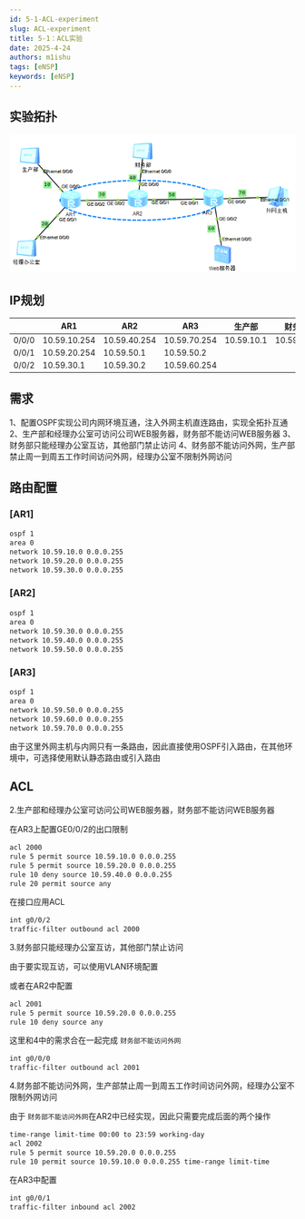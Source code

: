 ```yaml
---
id: 5-1-ACL-experiment
slug: ACL-experiment
title: 5-1：ACL实验
date: 2025-4-24
authors: m1ishu
tags: [eNSP]
keywords: [eNSP]
---
```

## 实验拓扑

![1745457178027](image/5-1ACL学生实验/1745457178027.png)

## IP规划

|       | AR1          | AR2          | AR3          | 生产部     | 财务部     | 经理办公室 | Web服务器  | 外网主机   |
| ----- | ------------ | ------------ | ------------ | ---------- | ---------- | ---------- | ---------- | ---------- |
| 0/0/0 | 10.59.10.254 | 10.59.40.254 | 10.59.70.254 | 10.59.10.1 | 10.59.40.1 | 10.59.20.1 | 10.59.60.1 | 10.59.70.1 |
| 0/0/1 | 10.59.20.254 | 10.59.50.1   | 10.59.50.2   |            |            |            |            |            |
| 0/0/2 | 10.59.30.1   | 10.59.30.2   | 10.59.60.254 |            |            |            |            |            |

## 需求

1、配置OSPF实现公司内网环境互通，注入外网主机直连路由，实现全拓扑互通
2、生产部和经理办公室可访问公司WEB服务器，财务部不能访问WEB服务器
3、财务部只能经理办公室互访，其他部门禁止访问
4、财务部不能访问外网，生产部禁止周一到周五工作时间访问外网，经理办公室不限制外网访问

## 路由配置

### [AR1]

```
ospf 1
area 0
network 10.59.10.0 0.0.0.255
network 10.59.20.0 0.0.0.255
network 10.59.30.0 0.0.0.255
```

### [AR2]

```
ospf 1
area 0
network 10.59.30.0 0.0.0.255
network 10.59.40.0 0.0.0.255
network 10.59.50.0 0.0.0.255
```

### [AR3]

```
ospf 1
area 0
network 10.59.50.0 0.0.0.255
network 10.59.60.0 0.0.0.255
network 10.59.70.0 0.0.0.255
```

由于这里外网主机与内网只有一条路由，因此直接使用OSPF引入路由，在其他环境中，可选择使用默认静态路由或引入路由

## ACL

2.生产部和经理办公室可访问公司WEB服务器，财务部不能访问WEB服务器

在AR3上配置GE0/0/2的出口限制

```
acl 2000
rule 5 permit source 10.59.10.0 0.0.0.255
rule 5 permit source 10.59.20.0 0.0.0.255
rule 10 deny source 10.59.40.0 0.0.0.255
rule 20 permit source any
```

在接口应用ACL

```
int g0/0/2
traffic-filter outbound acl 2000
```

3.财务部只能经理办公室互访，其他部门禁止访问

由于要实现互访，可以使用VLAN环境配置

或者在AR2中配置

```
acl 2001
rule 5 permit source 10.59.20.0 0.0.0.255
rule 10 deny source any
```

这里和4中的需求合在一起完成 `财务部不能访问外网`

```
int g0/0/0
traffic-filter outbound acl 2001
```

4.财务部不能访问外网，生产部禁止周一到周五工作时间访问外网，经理办公室不限制外网访问

由于 `财务部不能访问外网`在AR2中已经实现，因此只需要完成后面的两个操作

```
time-range limit-time 00:00 to 23:59 working-day
acl 2002
rule 5 permit source 10.59.20.0 0.0.0.255
rule 10 permit source 10.59.10.0 0.0.0.255 time-range limit-time
```

在AR3中配置

```
int g0/0/1
traffic-filter inbound acl 2002
```
